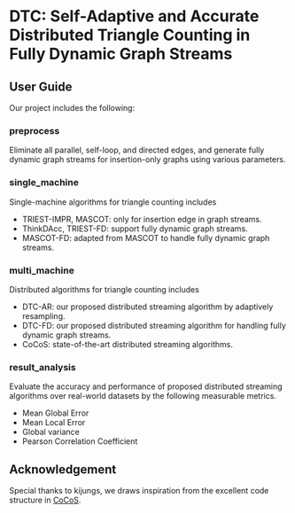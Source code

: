 # DTC: Self-Adaptive and Accurate Distributed Triangle Counting in Fully Dynamic Graph Streams

## User Guide

Our project includes the following:

### preprocess

Eliminate all parallel, self-loop, and directed edges, and generate fully dynamic graph streams for insertion-only graphs using various parameters.

### single_machine

Single-machine algorithms for triangle counting includes
- TRIEST-IMPR, MASCOT: only for insertion edge in graph streams.
- ThinkDAcc, TRIEST-FD: support fully dynamic graph streams.
- MASCOT-FD: adapted from MASCOT to handle fully dynamic graph streams.

### multi_machine
Distributed algorithms for triangle counting includes
- DTC-AR: our proposed distributed streaming algorithm by adaptively resampling.
- DTC-FD: our proposed distributed streaming algorithm for handling fully dynamic graph streams.
- CoCoS: state-of-the-art distributed streaming algorithms.

### result_analysis

Evaluate the accuracy and performance of proposed distributed streaming algorithms over real-world datasets by the following measurable metrics.

- Mean Global Error
- Mean Local Error
- Global variance
- Pearson Correlation Coefficient

## Acknowledgement

Special thanks to kijungs, we draws inspiration from the excellent code structure in [CoCoS](https://github.com/kijungs/cocos).

